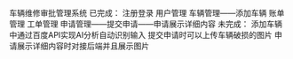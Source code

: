 车辆维修审批管理系统
已完成：
注册登录
用户管理
车辆管理——添加车辆
账单管理
工单管理
申请管理——提交申请——申请展示详细内容
未完成：
添加车辆中通过百度API实现AI分析自动识别输入
提交申请时可以上传车辆破损的图片
申请展示详细内容时对接后端并且展示图片

